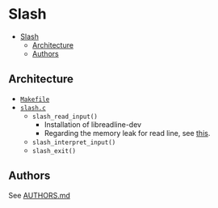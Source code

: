 # Slash

- [Slash](#slash)
  - [Architecture](#architecture)
  - [Authors](#authors)

## Architecture
* [`Makefile`](Makefile)
* [`slash.c`](slash.c)
  * `slash_read_input()`
    * Installation of libreadline-dev
    * Regarding the memory leak for read line, see [this](https://stackoverflow.com/questions/55196451/gnu-readline-enormous-memory-**leak**).
  * `slash_interpret_input()`
  * `slash_exit()`

## Authors
See [AUTHORS.md](AUTHORS.md)